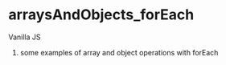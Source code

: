 # arraysAndObjects_forEach
Vanilla JS 
1) some examples of array and object operations with forEach
